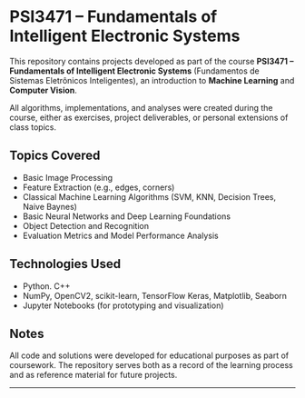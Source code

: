 # PSI3471 – Fundamentals of Intelligent Electronic Systems

This repository contains projects developed as part of the course **PSI3471 – Fundamentals of Intelligent Electronic Systems** (Fundamentos de Sistemas Eletrônicos Inteligentes), an introduction to **Machine Learning** and **Computer Vision**.

All algorithms, implementations, and analyses were created during the course, either as exercises, project deliverables, or personal extensions of class topics.

## Topics Covered

- Basic Image Processing
- Feature Extraction (e.g., edges, corners)
- Classical Machine Learning Algorithms (SVM, KNN, Decision Trees, Naive Baynes)
- Basic Neural Networks and Deep Learning Foundations
- Object Detection and Recognition
- Evaluation Metrics and Model Performance Analysis

## Technologies Used

- Python. C++
- NumPy, OpenCV2, scikit-learn, TensorFlow Keras, Matplotlib, Seaborn
- Jupyter Notebooks (for prototyping and visualization)

## Notes

All code and solutions were developed for educational purposes as part of coursework. The repository serves both as a record of the learning process and as reference material for future projects.

---
